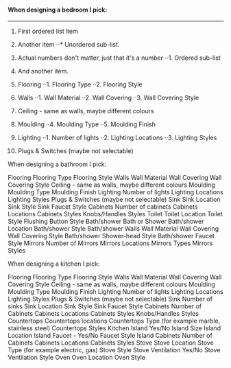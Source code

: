 #### When designing a bedroom I pick:
-----


1. First ordered list item
2. Another item
⋅⋅* Unordered sub-list. 
1. Actual numbers don't matter, just that it's a number
⋅⋅1. Ordered sub-list
4. And another item.

1. Flooring
··1. Flooring Type
··2. Flooring Style
2. Walls
··1. Wall Material
··2. Wall Covering
··3. Wall Covering Style
3. Ceiling - same as walls, maybe different colours
4. Moulding
··4. Moulding Type
··5. Moulding Finish
5. Lighting
··1. Number of lights
··2. Lighting Locations
··3. Lighting Styles
6. Plugs & Switches (maybe not selectable)










































When designing a bathroom I pick:

Flooring
Flooring Type
Flooring Style
Walls
Wall Material
Wall Covering
Wall Covering Style
Ceiling - same as walls, maybe different colours
Moulding
Moulding Type
Moulding Finish
Lighting
Number of lights
Lighting Locations
Lighting Styles
Plugs & Switches (maybe not selectable)
Sink
Sink Location
Sink Style
Sink Faucet Style
Cabinets
Number of cabinets
Cabinets Locations
Cabinets Styles
Knobs/Handles Styles
Toilet
Toilet Location
Toilet Style
Flushing Button Style
Bath/shower
Bath or Shower
Bath/shower Location
Bath/shower Style
Bath/shower Walls
Wall Material
Wall Covering
Wall Covering Style
Bath/shower Shower-head Style
Bath/shower Faucet Style
Mirrors
Number of Mirrors
Mirrors Locations
Mirrors Types
Mirrors Styles














When designing a kitchen I pick:

Flooring
Flooring Type
Flooring Style
Walls
Wall Material
Wall Covering
Wall Covering Style
Ceiling - same as walls, maybe different colours
Moulding
Moulding Type
Moulding Finish
Lighting
Number of lights
Lighting Locations
Lighting Styles
Plugs & Switches (maybe not selectable)
Sink
Number of sinks
Sink Location
Sink Style
Sink Faucet Style
Cabinets
Number of Cabinets
Cabinets Locations
Cabinets Styles
Knobs/Handles Styles
Countertops
Countertops locations
Countertops Type (for example marble, stainless steel)
Countertops Styles
Kitchen Island
Yes/No
Island Size
Island Location
Island Faucet - Yes/No
Faucet Style
Island Cabinets
Number of Cabinets
Cabinets Locations
Cabinets Styles
Stove
Stove Location
Stove Type (for example electric, gas)
Stove Style
Stove Ventilation
Yes/No
Stove Ventilation Style
Oven
Oven Location
Oven Style
